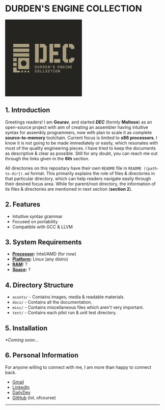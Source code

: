 # DURDEN'S ENGINE COLLECTION


<img src="./assets/dec_logo.png" alt="Durden's Engine Collection Logo" style="width:250px; height:auto;" />


## 1. Introduction

Greetings readers! I am **Gourav**, and started ***DEC*** (formly **Maltose**) as an open-source project with aim of creating an assembler having intuitive syntax for assembly programmers, now with plan to scale it as complete **source-to-memory** toolchain. Current focus is limited to **x86 processors**. I know it is not going to be made immediately or easily, which resonates with most of the quality engineering pieces. I have tried to keep the documents as descriptive & clear as possible. Still for any doubt, you can reach me out through the links given in the **6th** section.

All directories on this repositary have their own `README` file in `README ({path-to-dir}).md` format. This primarily explains the role of files & directories in that particular directory, which can help readers navigate easily through their desired focus area. While for parent/root directory, the information of its files & directories are mentioned in next section (**section 2**).


## 2. Features

- Intuitive syntax grammar
- Focused on portability
- Compatible with GCC & LLVM


## 3. System Requirements

- **<u>Processor</u>:** Intel/AMD (for now)
- **<u>Platform</u>:** Linux (any distro)
- **<u>RAM</u>:** ?
- **<u>Space</u>:** ?


## 4. Directory Structure

- `assets/` - Contains images, media & readable materials.
- `docs/` - Contains all the documentation.
- `misc/` - Contains miscellaneous files which aren't very important.
- `test/` - Contains each pilot run & unit test directory.


## 5. Installation

*\*Coming soon...*


## 6. Personal Information

For anyone willing to connect with me, I am more than happy to connect back.

- [Gmail](guduthestriker11@gmail.com)
- [LinkedIn](www.linkedin.com/in/gourav-kumar-mallick-272715250)
- [DailyDev](https://dly.to/80nfgMfHYvP)
- [GitHub](https://github.com/Gourav-334) (lol, ofcourse)

---